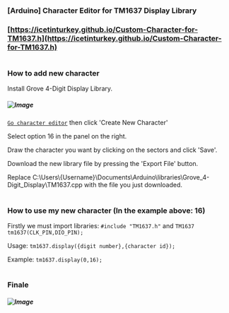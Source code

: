 ### [Arduino] Character Editor for TM1637 Display Library
### [https://icetinturkey.github.io/Custom-Character-for-TM1637.h](https://icetinturkey.github.io/Custom-Character-for-TM1637.h)
#
### How to add new character
Install Grove 4-Digit Display Library.

##### ![Image](https://download.vadi.info/github_tm1637library.jpg)

[`Go character editor`](https://icetinturkey.github.io/Custom-Character-for-TM1637.h) then click 'Create New Character'

Select option 16 in the panel on the right.

Draw the character you want by clicking on the sectors and click 'Save'.

Download the new library file by pressing the 'Export File' button.

Replace C:\Users\\{Username}\Documents\Arduino\libraries\Grove_4-Digit_Display\TM1637.cpp with the file you just downloaded.

#
### How to use my new character (In the example above: 16)

Firstly we must import libraries: `#include "TM1637.h"` and `TM1637 tm1637(CLK_PIN,DIO_PIN);`

Usage: `tm1637.display({digit number},{character id});`

Example: `tm1637.display(0,16);`

#
### Finale
##### ![Image](https://download.vadi.info/github_tm1637library2.jpg)
